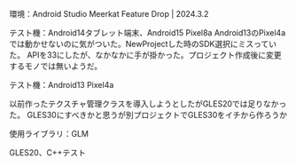 環境：Android Studio Meerkat Feature Drop | 2024.3.2

テスト機：Android14タブレット端末、Android15 Pixel8a
Android13のPixel4aでは動かせないのに気がついた。NewProjectした時のSDK選択にミスっていた。
APIを33にしたが、なかなかに手が掛かった。プロジェクト作成後に変更するモノでは無いようだ。

テスト機：Android13 Pixel4a

以前作ったテクスチャ管理クラスを導入しようとしたがGLES20では足りなかった。
GLES30にすべきかと思うが別プロジェクトでGLES30をイチから作ろうか

使用ライブラリ：GLM

GLES20、C++テスト
